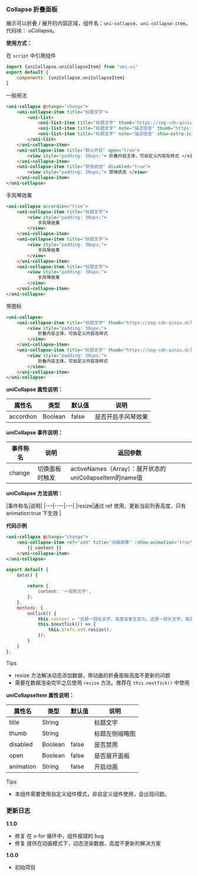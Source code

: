 ### Collapse 折叠面板

展示可以折叠 / 展开的内容区域，组件名：``uni-collapse``、``uni-collapse-item``，代码块： uCollapse。

**使用方式：**

在 ``script`` 中引用组件 

```javascript
import {uniCollapse,uniCollapseItem} from "uni-ui"
export default {
    components: {uniCollapse,uniCollapseItem}
}
```

一般用法

```html
<uni-collapse @change="change">
    <uni-collapse-item title="标题文字">
        <uni-list>
            <uni-list-item title="标题文字" thumb="https://img-cdn-qiniu.dcloud.net.cn/new-page/hx.png"></uni-list-item>
            <uni-list-item title="标题文字" note="描述信息" thumb="https://img-cdn-qiniu.dcloud.net.cn/new-page/uni.png"></uni-list-item>
            <uni-list-item title="标题文字" note="描述信息" show-extra-icon="true" :extra-icon="{color: '#4cd964',size: '22',type: 'spinner'}"></uni-list-item>
        </uni-list>
    </uni-collapse-item>
    <uni-collapse-item title="默认开启" open="true">
        <view style="padding: 30upx;"> 折叠内容主体，可自定义内容及样式 </view>
    </uni-collapse-item>
    <uni-collapse-item title="禁用状态" disabled="true">
        <view style="padding: 30upx;"> 禁用状态 </view>
    </uni-collapse-item>
</uni-collapse>
```

手风琴效果

```html
<uni-collapse accordion="true">
    <uni-collapse-item title="标题文字">
        <view style="padding: 30upx;">
            手风琴效果
        </view>
    </uni-collapse-item>
    <uni-collapse-item title="标题文字">
        <view style="padding: 30upx;">
            手风琴效果
        </view>
    </uni-collapse-item>
    <uni-collapse-item title="标题文字">
        <view style="padding: 30upx;">
            手风琴效果
        </view>
    </uni-collapse-item>
</uni-collapse>
```


带图标

```html
<uni-collapse>
    <uni-collapse-item title="标题文字" thumb="https://img-cdn-qiniu.dcloud.net.cn/new-page/uni.png">
        <view style="padding: 30upx;">
            折叠内容主体，可自定义内容及样式
        </view>
    </uni-collapse-item>
    <uni-collapse-item title="标题文字" thumb="https://img-cdn-qiniu.dcloud.net.cn/new-page/hx.png">
        <view style="padding: 30upx;">
            折叠内容主体，可自定义内容及样式
        </view>
    </uni-collapse-item>
</uni-collapse>
```

**uniCollapse 属性说明：**

|属性名|类型|默认值	|说明|
|---|----|---|---|
|accordion|Boolean|false|是否开启手风琴效果|


**uniCollapse 事件说明：**

|事件称名|说明|返回参数|
|---|----|---|
|change|切换面板时触发|activeNames（Array）：展开状态的uniCollapseItem的name值|


**uniCollapse 方法说明：**

|事件称名|说明|
|---|----|---|
|resize|通过 ref 使用，更新当前列表高度，只有 animation:true 下生效 |

**代码示例**
```html
<uni-collapse @change="change">
    <uni-collapse-item ref="add" title="动画效果" :show-animation="true" open="true">
        {{ content }}
    </uni-collapse-item>
</uni-collapse>
```

```javascript
export default {
	data() {
		
		return {
			content: '一段短文字',
		};
	},
	methods: {
		onClick() {
			this.content = "这是一段长文字，高度会发生变化。这是一段长文字，高度会发生变化。这是一段长文字，高度会发生变化。这是一段长文字，高度会发生变化。这是一段长文字，高度会发生变化。这是一段长文字，高度会发生变化。这是一段长文字，高度会发生变化。这是一段长文字，高度会发生变化。这是一段长文字，高度会发生变化。这是一段长文字，高度会发生变化。"
			this.$nextTick(() => {
				this.$refs.add.resize();
			});
		}
	}
};
```

Tips
- resize 方法解决动态添加数据，带动画的折叠面板高度不更新的问题
- 需要在数据渲染完毕之后使用 `resize` 方法。推荐在 `this.nextTick()` 中使用

**uniCollapseItem 属性说明：**

|属性名|类型|默认值|说明|
|---|----|---|---|
|title|String||标题文字|
|thumb|String||标题左侧缩略图|
|disabled|Boolean|false|是否禁用|
|open|Boolean|false|是否展开面板|
|animation|String|false|开启动画|

Tips
- 本组件需要使用自定义组件模式，非自定义组件使用，会出现问题。

### 更新日志
**1.1.0**
- 修复 在 v-for 循环中，组件报错的 bug
- 修复 提供在动画模式下，动态渲染数据，高度不更新的解决方案

**1.0.0**
- 初始项目